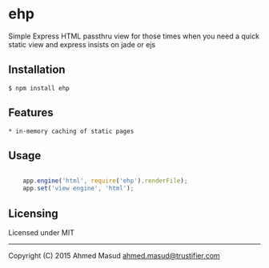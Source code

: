 # ehp
Simple Express HTML passthru view for those times when you need a quick static view
and express insists on jade or ejs

## Installation

	$ npm install ehp

## Features
	
	* in-memory caching of static pages

## Usage

```javascript

	app.engine('html', require('ehp').renderFile);
	app.set('view engine', 'html');
```

## Licensing

Licensed under MIT 

---

Copyright (C) 2015 Ahmed Masud <ahmed.masud@trustifier.com> 
